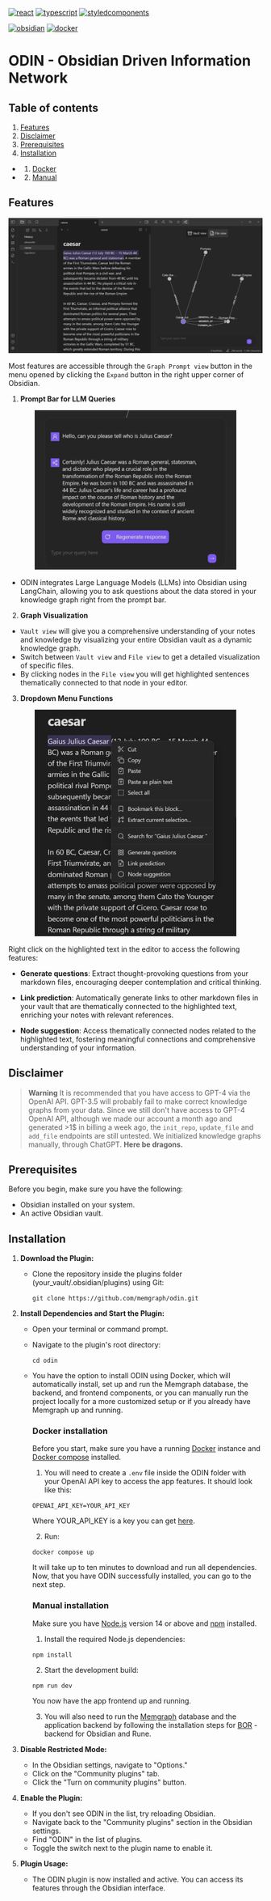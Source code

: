 [![react](https://img.shields.io/badge/React-61DBFB?style=for-the-badge&logo=react&logoColor=black)](https://reactjs.org/)
[![typescript](https://img.shields.io/badge/TypeScript-3178C6?style=for-the-badge&logo=typescript&logoColor=white)](https://www.typescriptlang.org/)
[![styledcomponents](https://img.shields.io/badge/styled_components-DB7093?style=for-the-badge&logo=styledcomponents&logoColor=white)](https://styled-components.com/)

[![obsidian](https://img.shields.io/badge/obsidian-7C3AED?style=for-the-badge&logo=obsidian&logoColor=white)](https://obsidian.md/)
[![docker](https://img.shields.io/badge/docker-2496ED?style=for-the-badge&logo=docker&logoColor=white)](https://www.docker.com/)

# ODIN - Obsidian Driven Information Network

## Table of contents
1. [Features](#features)
2. [Disclaimer](#disclaimer)
3. [Prerequisites](#prerequisites)
4. [Installation](#installation)
  * 1. [Docker](#docker-installation)
  * 2. [Manual](#manual-installation)

## Features

<img src="./src/assets/images/odin.png" alt="odin">

Most features are accessible through the `Graph Prompt view` button in the menu opened by clicking the `Expand` button in the right upper corner of Obsidian.

1. **Prompt Bar for LLM Queries**

<p align="center">
  <img src="./src/assets/images/odin-promptbar.png" alt="odin prompt bar" width="400">
</p>

- ODIN integrates Large Language Models (LLMs) into Obsidian using LangChain, allowing you to ask questions about the data stored in your knowledge graph right from the prompt bar.
  
2. **Graph Visualization**

- `Vault view` will give you a comprehensive understanding of your notes and knowledge by visualizing your entire Obsidian vault as a dynamic knowledge graph.
- Switch between `Vault view` and `File view` to get a detailed visualization of specific files.
- By clicking nodes in the `File view` you will get highlighted sentences thematically connected to that node in your editor.

3. **Dropdown Menu Functions**

<p align="center">
  <img src="./src/assets/images/odin-dropdown.png" alt="odin dropdown menu" width="400">
</p>

Right click on the highlighted text in the editor to access the following features:

- **Generate questions**: Extract thought-provoking questions from your markdown files, encouraging deeper contemplation and critical thinking.

- **Link prediction**: Automatically generate links to other markdown files in your vault that are thematically connected to the highlighted text, enriching your notes with relevant references.

- **Node suggestion**: Access thematically connected nodes related to the highlighted text, fostering meaningful connections and comprehensive understanding of your information.

## Disclaimer

> **Warning**
> It is recommended that you have access to GPT-4 via the OpenAI API. GPT-3.5 will probably fail to make correct knowledge graphs from your data.
> Since we still don't have access to GPT-4 OpenAI API, although we made our account a month ago and generated >1$ in billing a week ago,
> the `init_repo`, `update_file` and `add_file` endpoints are still untested. We initialized knowledge graphs manually, through ChatGPT.
> **Here be dragons.**

## Prerequisites

Before you begin, make sure you have the following:

- Obsidian installed on your system.
- An active Obsidian vault.

## Installation

1. **Download the Plugin:**

    - Clone the repository inside the plugins folder (your_vault/.obsidian/plugins) using Git:
      ```
      git clone https://github.com/memgraph/odin.git
      ```    

2. **Install Dependencies and Start the Plugin:**

    - Open your terminal or command prompt.
    - Navigate to the plugin's root directory:
      ```
      cd odin
      ```
    - You have the option to install ODIN using Docker, which will automatically install, set up and run the Memgraph database, the backend, and frontend components, or you can manually run the project locally for a more customized setup or if you already have Memgraph up and running.
      ### Docker installation

      Before you start, make sure you have a running [Docker](https://www.docker.com/) instance and [Docker compose](https://docs.docker.com/compose/install/) installed.

      1. You will need to create a `.env` file inside the ODIN folder with your OpenAI API key to access the app features. It should look like this:
        ```
        OPENAI_API_KEY=YOUR_API_KEY
        ```
        Where YOUR_API_KEY is a key you can get [here](https://openai.com/).

      2. Run:
        ```
        docker compose up
        ```

        It will take up to ten minutes to download and run all dependencies. Now, that you have ODIN successfully installed, you can go to the next step.

      ### Manual installation
  
      Make sure you have [Node.js](https://nodejs.org/en/download/current) version 14 or above and [npm](https://docs.npmjs.com/downloading-and-installing-node-js-and-npm) installed.

      1. Install the required Node.js dependencies:
        ```
        npm install
        ```

      2. Start the development build:
        ```
        npm run dev
        ```

        You now have the app frontend up and running.

      3. You will also need to run the [Memgraph](https://memgraph.com/docs/memgraph/installation) database and the application backend by following the installation steps for [BOR](https://github.com/memgraph/bor) - backend for Obsidian and Rune.

4. **Disable Restricted Mode:**

    - In the Obsidian settings, navigate to "Options."
    - Click on the "Community plugins" tab.
    - Click the "Turn on community plugins" button.

5. **Enable the Plugin:**

    - If you don't see ODIN in the list, try reloading Obsidian.
    - Navigate back to the "Community plugins" section in the Obsidian settings.
    - Find "ODIN" in the list of plugins.
    - Toggle the switch next to the plugin name to enable it.

6. **Plugin Usage:**

    - The ODIN plugin is now installed and active. You can access its features through the Obsidian interface.
